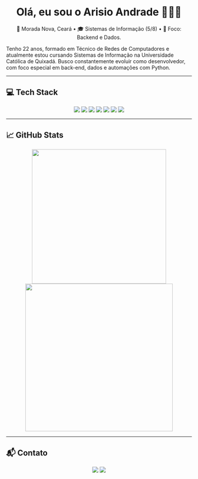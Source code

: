 <h1 align="center">Olá, eu sou o Arisio Andrade 👨🏻‍💻</h1>

<p align="center">
  📍 Morada Nova, Ceará • 🎓 Sistemas de Informação (5/8) • 🚀 Foco: Backend e Dados. <br>

  Tenho 22 anos, formado em Técnico de Redes de Computadores e atualmente estou cursando Sistemas de Informação na Universidade Católica de Quixadá. Busco constantemente evoluir como desenvolvedor, com foco especial em back-end, dados e automações com Python.
</p>

---

## 💻 Tech Stack

<p align="center">
  <img src="https://img.shields.io/badge/html5-%23E34F26.svg?style=for-the-badge&logo=html5&logoColor=white"/>
  <img src="https://img.shields.io/badge/css3-%231572B6.svg?style=for-the-badge&logo=css3&logoColor=white"/>
  <img src="https://img.shields.io/badge/python-3670A0?style=for-the-badge&logo=python&logoColor=ffdd54"/>
  <img src="https://img.shields.io/badge/apache-%23D42029.svg?style=for-the-badge&logo=apache&logoColor=white"/>
  <img src="https://img.shields.io/badge/postgres-%23316192.svg?style=for-the-badge&logo=postgresql&logoColor=white"/>
  <img src="https://img.shields.io/badge/mysql-4479A1.svg?style=for-the-badge&logo=mysql&logoColor=white"/>
  <img src="https://img.shields.io/badge/Microsoft%20SQL%20Server-CC2927?style=for-the-badge&logo=microsoft%20sql%20server&logoColor=white"/>
</p>

---

## 📈 GitHub Stats

<p align="center">
  <img src="https://github-readme-stats.vercel.app/api?username=arisioandradee&theme=dark&hide_border=true&include_all_commits=false&count_private=false" width="364"/>
  <img src="https://nirzak-streak-stats.vercel.app/?user=arisioandradee&theme=dark&hide_border=true" width="400"/>
</p>

---

## 📬 Contato

<p align="center">
  <a href="https://www.linkedin.com/in/arisioandrade" target="_blank"><img src="https://img.shields.io/badge/-LinkedIn-0077B5?style=for-the-badge&logo=linkedin&logoColor=white"/></a>
  <a href="mailto:arisiosaf@gmail.com"><img src="https://img.shields.io/badge/-Email-D14836?style=for-the-badge&logo=gmail&logoColor=white"/></a>
</p>
